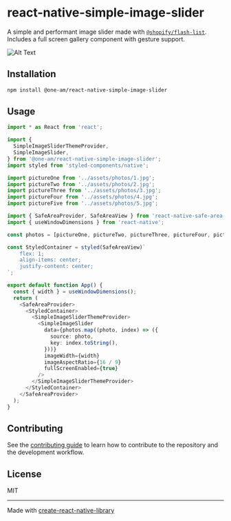 # react-native-simple-image-slider

A simple and performant image slider made with [`@shopify/flash-list`](https://github.com/Shopify/flash-list).
Includes a full screen gallery component with gesture support.

![Alt Text](docs/slider-demo.gif)

## Installation

```sh
npm install @one-am/react-native-simple-image-slider
```

## Usage

```typescript jsx
import * as React from 'react';

import {
  SimpleImageSliderThemeProvider,
  SimpleImageSlider,
} from '@one-am/react-native-simple-image-slider';
import styled from 'styled-components/native';

import pictureOne from '../assets/photos/1.jpg';
import pictureTwo from '../assets/photos/2.jpg';
import pictureThree from '../assets/photos/3.jpg';
import pictureFour from '../assets/photos/4.jpg';
import pictureFive from '../assets/photos/5.jpg';

import { SafeAreaProvider, SafeAreaView } from 'react-native-safe-area-context';
import { useWindowDimensions } from 'react-native';

const photos = [pictureOne, pictureTwo, pictureThree, pictureFour, pictureFive];

const StyledContainer = styled(SafeAreaView)`
    flex: 1;
    align-items: center;
    justify-content: center;
`;

export default function App() {
  const { width } = useWindowDimensions();
  return (
    <SafeAreaProvider>
      <StyledContainer>
        <SimpleImageSliderThemeProvider>
          <SimpleImageSlider
            data={photos.map((photo, index) => ({
              source: photo,
              key: index.toString(),
            }))}
            imageWidth={width}
            imageAspectRatio={16 / 9}
            fullScreenEnabled={true}
          />
        </SimpleImageSliderThemeProvider>
      </StyledContainer>
    </SafeAreaProvider>
  );
}
```

## Contributing

See the [contributing guide](CONTRIBUTING.md) to learn how to contribute to the repository and the development workflow.

## License

MIT

---

Made with [create-react-native-library](https://github.com/callstack/react-native-builder-bob)
